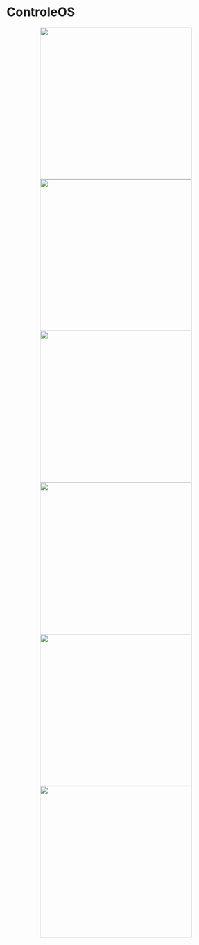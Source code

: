 # ControleOS
<p align="center">
  <img src="https://github.com/wesleycp4/ControleOS/blob/master/preview%20(1).jpeg" width="350">
  <img src="https://github.com/wesleycp4/ControleOS/blob/master/preview%20(6).jpeg" width="350">
  <img src="https://github.com/wesleycp4/ControleOS/blob/master/preview%20(2).jpeg" width="350">
  <img src="https://github.com/wesleycp4/ControleOS/blob/master/preview%20(3).jpeg" width="350">
  <img src="https://github.com/wesleycp4/ControleOS/blob/master/preview%20(4).jpeg" width="350">
  <img src="https://github.com/wesleycp4/ControleOS/blob/master/preview%20(5).jpeg" width="350">
</p>

